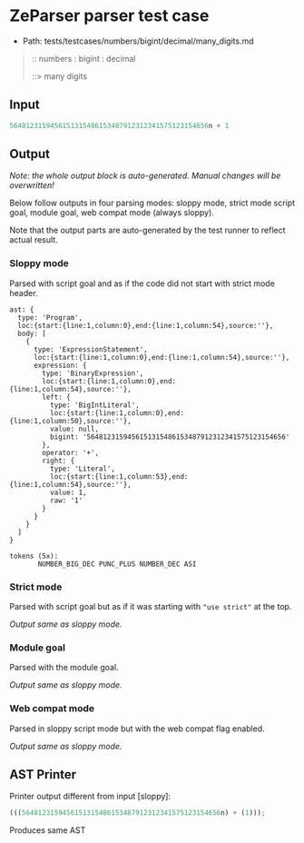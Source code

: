# ZeParser parser test case

- Path: tests/testcases/numbers/bigint/decimal/many_digits.md

> :: numbers : bigint : decimal
>
> ::> many digits
>
> 

## Input

`````js
5648123159456151315486153487912312341575123154656n + 1
`````

## Output

_Note: the whole output block is auto-generated. Manual changes will be overwritten!_

Below follow outputs in four parsing modes: sloppy mode, strict mode script goal, module goal, web compat mode (always sloppy).

Note that the output parts are auto-generated by the test runner to reflect actual result.

### Sloppy mode

Parsed with script goal and as if the code did not start with strict mode header.

`````
ast: {
  type: 'Program',
  loc:{start:{line:1,column:0},end:{line:1,column:54},source:''},
  body: [
    {
      type: 'ExpressionStatement',
      loc:{start:{line:1,column:0},end:{line:1,column:54},source:''},
      expression: {
        type: 'BinaryExpression',
        loc:{start:{line:1,column:0},end:{line:1,column:54},source:''},
        left: {
          type: 'BigIntLiteral',
          loc:{start:{line:1,column:0},end:{line:1,column:50},source:''},
          value: null,
          bigint: '5648123159456151315486153487912312341575123154656'
        },
        operator: '+',
        right: {
          type: 'Literal',
          loc:{start:{line:1,column:53},end:{line:1,column:54},source:''},
          value: 1,
          raw: '1'
        }
      }
    }
  ]
}

tokens (5x):
       NUMBER_BIG_DEC PUNC_PLUS NUMBER_DEC ASI
`````

### Strict mode

Parsed with script goal but as if it was starting with `"use strict"` at the top.

_Output same as sloppy mode._

### Module goal

Parsed with the module goal.

_Output same as sloppy mode._

### Web compat mode

Parsed in sloppy script mode but with the web compat flag enabled.

_Output same as sloppy mode._

## AST Printer

Printer output different from input [sloppy]:

````js
(((5648123159456151315486153487912312341575123154656n) + (1)));
````

Produces same AST
